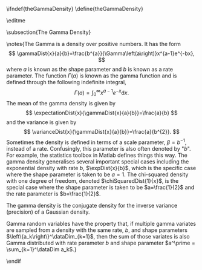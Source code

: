 \ifndef{theGammaDensity}
\define{theGammaDensity}

\editme

\subsection{The Gamma Density}

\notes{The Gamma is a density over positive numbers. It has the
form
$$ 
\gammaDist{x}{a}{b}=\frac{b^{a}}{\Gamma\left(a\right)}x^{a-1}e^{-bx},
$$ 
where $a$ is known as the shape parameter and $b$ is known as a rate
parameter. The function $\Gamma\left(a\right)$ is known as the gamma
function and is defined through the following indefinite integral,
$$
\Gamma\left(a\right)=\int_{0}^{\infty}x^{a-1}e^{-x}\text{d}x.
$$
The mean of the gamma density is given by
$$ 
\expectationDist{x}{\gammaDist{x}{a}{b}}=\frac{a}{b}
$$ 
and the variance is given by
$$
\varianceDist{x}{\gammaDist{x}{a}{b}}=\frac{a}{b^{2}}.
$$ 
Sometimes the density is defined in terms of a scale parameter,
$\beta=b^{-1}$, instead of a rate. Confusingly, this parameter is
also often denoted by "$b$". For example, the statistics toolbox
in Matlab defines things this way. The gamma density
generalises several important special cases including the
exponential density with rate $b$, $\expDist{x}{b}$, which is the
specific case where the shape parameter is taken to be $a=1$. The
chi-squared density with one degree of freedom, denoted
$\chiSquaredDist{1}{x}$, is the special case where the shape
parameter is taken to be $a=\frac{1}{2}$ and the rate parameter is
$b=\frac{1}{2}$.

The gamma density is the conjugate density for the inverse variance
(precision) of a Gaussian density.

Gamma random variables have the property that, if multiple gamma
variates are sampled from a density with the same rate, $b$, and
shape parameters $\left\{a_k\right\}^\dataDim_{k=1}$, then the sum
of those variates is also Gamma distributed with rate parameter $b$
and shape parameter $a^\prime = \sum_{k=1}^\dataDim a_k$.}

\endif
